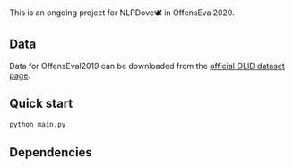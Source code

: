This is an ongoing project for NLPDove🕊 in OffensEval2020.



## Data

Data for OffensEval2019 can be downloaded from the [official OLID dataset page](https://sites.google.com/site/offensevalsharedtask/olid). 



## Quick start

```bash
python main.py
```



## Dependencies

